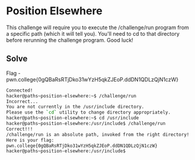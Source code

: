 # Position Elsewhere

This challenge will require you to execute the /challenge/run program from a specific path (which it will tell you). You'll need to cd to that directory before rerunning the challenge program. Good luck!

## Solve
Flag - pwn.college{0gQBaRsRTjDko31wYzH5qkZJEoP.ddDN1QDLzQjN1czW} 

```bash
Connected!
hacker@paths~position-elsewhere:~$ /challenge/run
Incorrect...
You are not currently in the /usr/include directory.
Please use the `cd` utility to change directory appropriately.
hacker@paths~position-elsewhere:~$ cd /usr/include
hacker@paths~position-elsewhere:/usr/include$ /challenge/run
Correct!!!
/challenge/run is an absolute path, invoked from the right directory!
Here is your flag:
pwn.college{0gQBaRsRTjDko31wYzH5qkZJEoP.ddDN1QDLzQjN1czW}
hacker@paths~position-elsewhere:/usr/include$
```
